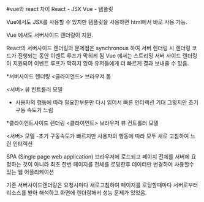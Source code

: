 #vue와 react 차이
React - JSX 
Vue - 템플릿

Vue에서도 JSX를 사용할 수 있지만 템플릿을 사용하면 html에서 바로 사용 가능.

Vue 에서도 서버사이드 렌더링이 지원.

React의 서버사이드 렌더링의 문제점은 synchronous 하여 서버 렌더링 시 렌더링 코드가 진행되는 동안 이벤트 루프가 막히게 됨
Vue 에서는 스트리밍 서버 사이드 렌더링이 지원되어 이벤트 루프가 막히지 않아 유저들에게 더 빠르게 결과 보내줄 수 있음.

*서버사이드 렌더링
<클라이언드>
브라우저
돔

<서버>
뷰
컨트롤러
모델

- 사용자의 행동에 따라 필요한부분만 다시 읽어서 빠른 인터랙션 기대
그렇지만 초기 구동 속도가 느림

*클라이언트사이드 렌더링
<클라이언트>
브라우저
뷰
컨트롤러
모델

<서버>
모델
-초기 구동속도가 빠르지만 사용자의 행동에 따라 모두 새로 고침하여 느린 인터렉션

SPA (Single page web application)
브라우저에 로드되고 페이지 전체를 서버에 요청하는 것이 아니라 최초 한번 페이지를 전체를 로딩한후 데이터만 변경하여 사용할수 있는 웹 어플리케이션

기존 서버사이드렌더링은 요청시마다 새로고침하여 페이지를 로딩할때마다 서버로부터 리소스를 받아 해석하고 화면에 렌더링해서 성능 문제가 있었음.




